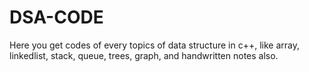 # DSA-CODE
Here  you get codes of every topics of data structure in c++, like array, linkedlist, stack, queue, trees, graph, and handwritten notes also.
